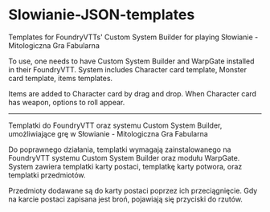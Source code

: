 # Slowianie-JSON-templates
Templates for FoundryVTTs' Custom System Builder for playing Słowianie - Mitologiczna Gra Fabularna

To use, one needs to have Custom System Builder and WarpGate installed in their FoundryVTT.
System includes Character card template, Monster card template, items templates.

Items are added to Character card by drag and drop. When Character card has weapon, options to roll appear.

---------------

Templatki do FoundryVTT oraz systemu Custom System Builder, umożliwiające grę w Słowianie - Mitologiczna Gra Fabularna

Do poprawnego działania, templatki wymagają zainstalowanego na FoundryVTT systemu Custom System Builder oraz modułu WarpGate.
System zawiera templatki karty postaci, templatkę karty potwora, oraz templatki przedmiotów.

Przedmioty dodawane są do karty postaci poprzez ich przeciągnięcie. Gdy na karcie postaci zapisana jest broń, pojawiają się
przyciski do rzutów.
